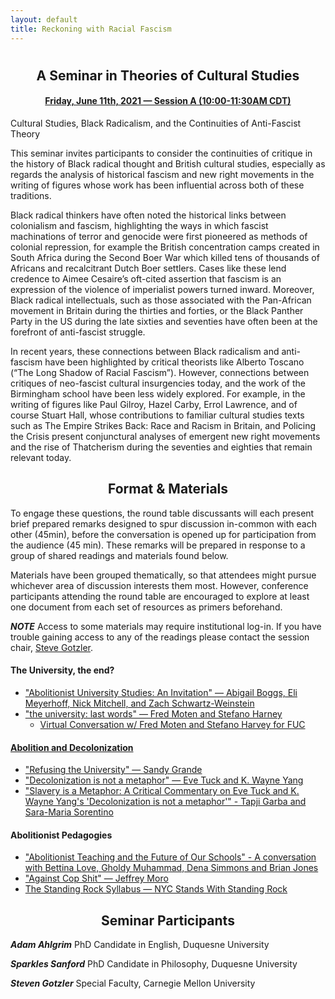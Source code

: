```yaml
---
layout: default
title: Reckoning with Racial Fascism
---
```


<div class="home" id="home">
  <h1 class="pageTitle"></h1>
</div>

<div align="center">
  <h2>A Seminar in Theories of Cultural Studies</h2>
  <h4> <a href="https://docs.google.com/document/d/18HEW_27VDtM16T-CtSQkqi6ZSH8nTQ_nRAT15qp1G8c/edit#bookmark=id.gdr07gurzxlu" target="_blank"> Friday, June 11th, 2021 — Session A (10:00-11:30AM CDT)</a></h4>
</div>

  Cultural Studies, Black Radicalism, and the Continuities of Anti-Fascist Theory

This seminar  invites participants to consider the continuities of critique in the history of Black radical thought and British cultural studies, especially as regards the analysis of historical fascism and new right movements in the writing of figures whose work has been influential across both of these traditions.

Black radical thinkers have often noted the historical links between colonialism and fascism, highlighting the ways in which fascist machinations of terror and genocide were first pioneered as methods of colonial repression, for example the British concentration camps created in South Africa during the Second Boer War which killed tens of thousands of Africans and recalcitrant Dutch Boer settlers. Cases like these lend credence to Aimee Cesaire’s oft-cited assertion that fascism is an expression of the violence of imperialist powers turned inward. Moreover, Black radical intellectuals, such as those associated with the Pan-African movement in Britain during the thirties and forties, or the Black Panther Party in the US during the late sixties and seventies have often been at the forefront of anti-fascist struggle.

In recent years,  these connections between Black radicalism and anti-fascism have been highlighted by critical theorists like Alberto Toscano (“The Long Shadow of Racial Fascism”). However, connections between critiques of neo-fascist cultural insurgencies today, and the work of the Birmingham school have been less widely explored.  For example, in the writing of figures like Paul Gilroy, Hazel Carby, Errol Lawrence, and of course Stuart Hall, whose contributions to familiar cultural studies texts such as The Empire Strikes Back: Race and Racism in Britain, and Policing the Crisis present conjunctural analyses of emergent new right movements and the rise of Thatcherism during the seventies and eighties that  remain relevant today. 

<div align="center">
  <h2>Format & Materials</h2>
</div>

To engage these questions, the round table discussants will each present brief prepared remarks designed to spur discussion in-common with each other (45min), before the conversation is opened up for participation from the audience (45 min). These remarks will be prepared in response to a group of shared readings and materials found below.

Materials have been grouped thematically, so that attendees might pursue whichever area of discussion interests them most. However, conference participants attending the round table are encouraged to explore at least one document from each set of resources as primers beforehand.

***NOTE*** Access to some materials may require institutional log-in. If you have trouble gaining access to any of the readings please contact the session chair, [Steve Gotzler](mailto:sgotzler@andrew.cmu.edu).

#### The University, the end?
- <a href="https://abolition.university/wp-content/uploads/2019/08/Abolitionist-University-Studies_-An-Invitation-Release-1-version.pdf" target="_blank">"Abolitionist University Studies: An Invitation" — Abigail Boggs, Eli Meyerhoff, Nick Mitchell, and Zach Schwartz-Weinstein</a>
- <a href="https://anthropology.fas.harvard.edu/files/anthrodept/files/the_university_last_words_fred_moten_and_stefano_harney.pdf" target="_blank">"the university: last words" — Fred Moten and Stefano Harney</a>
  - <a href="https://www.youtube.com/watch?v=zqWMejD_XU8" target="_blank">Virtual Conversation w/ Fred Moten and Stefano Harvey for FUC

#### Abolition and Decolonization
- <a href="https://www.academia.edu/37026360/Refusing_the_University" target="_blank">"Refusing the University" — Sandy Grande</a>
- <a href="https://clas.osu.edu/sites/clas.osu.edu/files/Tuck%20and%20Yang%202012%20Decolonization%20is%20not%20a%20metaphor.pdf" target="_blank">"Decolonization is not a metaphor" — Eve Tuck and K. Wayne Yang</a>
- <a href="https://onlinelibrary.wiley.com/doi/epdf/10.1111/anti.12615" target="_blank">"Slavery is a Metaphor: A Critical Commentary on Eve Tuck and K. Wayne Yang's 'Decolonization is not a metaphor'" - Tapji Garba and Sara-Maria Sorentino</a>

#### Abolitionist Pedagogies
- <a href="https://www.youtube.com/watch?v=uJZ3RPJ2rNc" target="_blank">"Abolitionist Teaching and the Future of Our Schools" - A conversation with Bettina Love, Gholdy Muhammad, Dena Simmons and Brian Jones</a>
- <a href="https://jeffreymoro.com/blog/2020-02-13-against-cop-shit/" target="_blank">"Against Cop Shit" — Jeffrey Moro</a>
- <a href="https://nycstandswithstandingrock.wordpress.com/standingrocksyllabus/" target="_blank">The Standing Rock Syllabus — NYC Stands With Standing Rock</a>
  
<div align="center">
  <h2>Seminar Participants</h2>
</div>

***Adam Ahlgrim*** PhD Candidate in English, Duquesne University

***Sparkles Sanford*** PhD Candidate in Philosophy, Duquesne University 

***Steven Gotzler*** Special Faculty, Carnegie Mellon University
